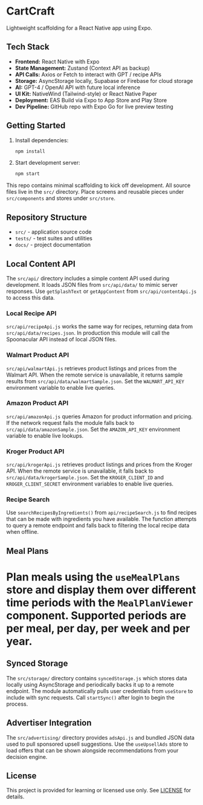 # CartCraft

Lightweight scaffolding for a React Native app using Expo.

## Tech Stack

- **Frontend:** React Native with Expo
- **State Management:** Zustand (Context API as backup)
- **API Calls:** Axios or Fetch to interact with GPT / recipe APIs
- **Storage:** AsyncStorage locally, Supabase or Firebase for cloud storage
- **AI:** GPT-4 / OpenAI API with future local inference
- **UI Kit:** NativeWind (Tailwind-style) or React Native Paper
- **Deployment:** EAS Build via Expo to App Store and Play Store
- **Dev Pipeline:** GitHub repo with Expo Go for live preview testing

## Getting Started

1. Install dependencies:
   ```bash
   npm install
   ```
2. Start development server:
   ```bash
   npm start
   ```

This repo contains minimal scaffolding to kick off development. All source files live in the `src/` directory. Place screens and reusable pieces under `src/components` and stores under `src/store`.

## Repository Structure

- `src/` - application source code
- `tests/` - test suites and utilities
- `docs/` - project documentation

## Local Content API

The `src/api/` directory includes a simple content API used during development. It loads JSON files from `src/api/data/` to mimic server responses. Use `getSplashText` or `getAppContent` from `src/api/contentApi.js` to access this data.

### Local Recipe API
`src/api/recipeApi.js` works the same way for recipes, returning data from `src/api/data/recipes.json`. In production this module will call the Spoonacular API instead of local JSON files.

### Walmart Product API
`src/api/walmartApi.js` retrieves product listings and prices from the Walmart API. When the remote service is unavailable, it returns sample results from `src/api/data/walmartSample.json`. Set the `WALMART_API_KEY` environment variable to enable live queries.
### Amazon Product API
`src/api/amazonApi.js` queries Amazon for product information and pricing. If the network request fails the module falls back to `src/api/data/amazonSample.json`. Set the `AMAZON_API_KEY` environment variable to enable live lookups.
### Kroger Product API
`src/api/krogerApi.js` retrieves product listings and prices from the Kroger API. When the remote service is unavailable, it falls back to `src/api/data/krogerSample.json`. Set the `KROGER_CLIENT_ID` and `KROGER_CLIENT_SECRET` environment variables to enable live queries.
### Recipe Search
Use `searchRecipesByIngredients()` from `api/recipeSearch.js` to find recipes that can be made with ingredients you have available. The function attempts to query a remote endpoint and falls back to filtering the local recipe data when offline.

## Meal Plans

Plan meals using the `useMealPlans` store and display them over different time
periods with the `MealPlanViewer` component. Supported periods are per meal, per
day, per week and per year.
=======
## Synced Storage

The `src/storage/` directory contains `syncedStorage.js` which stores data locally using AsyncStorage and periodically backs it up to a remote endpoint. The module automatically pulls user credentials from `useStore` to include with sync requests. Call `startSync()` after login to begin the process.

## Advertiser Integration

The `src/advertising/` directory provides `adsApi.js` and bundled JSON data used to pull sponsored upsell suggestions. Use the `useUpsellAds` store to load offers that can be shown alongside recommendations from your decision engine.

## License

This project is provided for learning or licensed use only. See [LICENSE](LICENSE) for details.

